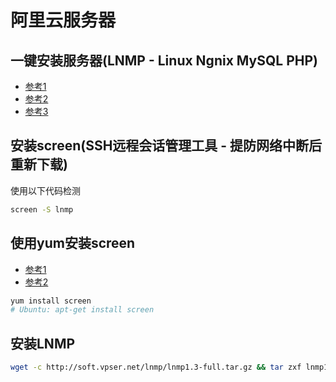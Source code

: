 # 阿里云服务器

## 一键安装服务器(LNMP - Linux Ngnix MySQL PHP)
* [参考1](https://lnmp.org/install.html)
* [参考2](https://www.vpser.net/manage/run-screen-lnmp.html)
* [参考3](https://www.vpser.net/manage/screen.html)


## 安装screen(SSH远程会话管理工具 - 提防网络中断后重新下载)
使用以下代码检测
```bash
screen -S lnmp
```


## 使用yum安装screen
* [参考1](https://lnmp.org/download.html)
* [参考2](https://lnmp.org/faq/lnmp-download-source.html)

```bash
yum install screen
# Ubuntu: apt-get install screen
```


## 安装LNMP
```bash
wget -c http://soft.vpser.net/lnmp/lnmp1.3-full.tar.gz && tar zxf lnmp1.3-full.tar.gz && cd lnmp1.3-full && ./install.sh lnmp
```
